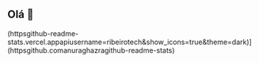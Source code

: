 ## Olá 👋

(httpsgithub-readme-stats.vercel.appapiusername=ribeirotech&show_icons=true&theme=dark)](httpsgithub.comanuraghazragithub-readme-stats)
